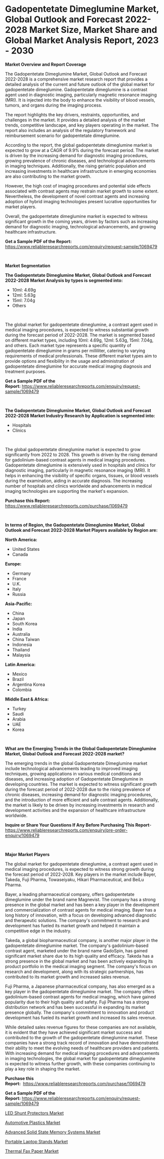 <p><h1>Gadopentetate Dimeglumine Market, Global Outlook and Forecast 2022-2028 Market Size, Market Share and Global Market Analysis Report, 2023 - 2030</h1></p><p><strong>Market Overview and Report Coverage</strong></p>
<p><p>The Gadopentetate Dimeglumine Market, Global Outlook and Forecast 2022-2028 is a comprehensive market research report that provides a detailed analysis of the current and future outlook of the global market for gadopentetate dimeglumine. Gadopentetate dimeglumine is a contrast agent used in diagnostic imaging, particularly magnetic resonance imaging (MRI). It is injected into the body to enhance the visibility of blood vessels, tumors, and organs during the imaging process.</p><p>The report highlights the key drivers, restraints, opportunities, and challenges in the market. It provides a detailed analysis of the market trends, competitive landscape, and key players operating in the market. The report also includes an analysis of the regulatory framework and reimbursement scenario for gadopentetate dimeglumine.</p><p>According to the report, the global gadopentetate dimeglumine market is expected to grow at a CAGR of 9.9% during the forecast period. The market is driven by the increasing demand for diagnostic imaging procedures, growing prevalence of chronic diseases, and technological advancements in imaging techniques. Additionally, the rising geriatric population and increasing investments in healthcare infrastructure in emerging economies are also contributing to the market growth.</p><p>However, the high cost of imaging procedures and potential side effects associated with contrast agents may restrain market growth to some extent. Nevertheless, the development of novel contrast agents and increasing adoption of hybrid imaging technologies present lucrative opportunities for market players.</p><p>Overall, the gadopentetate dimeglumine market is expected to witness significant growth in the coming years, driven by factors such as increasing demand for diagnostic imaging, technological advancements, and growing healthcare infrastructure.</p></p>
<p><strong>Get a Sample PDF of the Report:</strong> <a href="https://www.reliableresearchreports.com/enquiry/request-sample/1069479">https://www.reliableresearchreports.com/enquiry/request-sample/1069479</a></p>
<p>&nbsp;</p>
<p><strong>Market Segmentation</strong></p>
<p><strong>The Gadopentetate Dimeglumine Market, Global Outlook and Forecast 2022-2028 Market Analysis by types is segmented into:</strong></p>
<p><ul><li>10ml: 4.69g</li><li>12ml: 5.63g</li><li>15ml: 7.04g</li><li>Others</li></ul></p>
<p>&nbsp;</p>
<p><p>The global market for gadopentetate dimeglumine, a contrast agent used in medical imaging procedures, is expected to witness substantial growth during the forecast period of 2022-2028. The market is segmented based on different market types, including 10ml: 4.69g, 12ml: 5.63g, 15ml: 7.04g, and others. Each market type represents a specific quantity of gadopentetate dimeglumine in grams per milliliter, catering to varying requirements of medical professionals. These different market types aim to provide options and flexibility in the usage and administration of gadopentetate dimeglumine for accurate medical imaging diagnosis and treatment purposes.</p></p>
<p><strong>Get a Sample PDF of the Report:</strong>&nbsp;<a href="https://www.reliableresearchreports.com/enquiry/request-sample/1069479">https://www.reliableresearchreports.com/enquiry/request-sample/1069479</a></p>
<p>&nbsp;</p>
<p><strong>The Gadopentetate Dimeglumine Market, Global Outlook and Forecast 2022-2028 Market Industry Research by Application is segmented into:</strong></p>
<p><ul><li>Hospitals</li><li>Clinics</li></ul></p>
<p>&nbsp;</p>
<p><p>The global gadopentetate dimeglumine market is expected to grow significantly from 2022 to 2028. This growth is driven by the rising demand for gadolinium-based contrast agents in medical imaging procedures. Gadopentetate dimeglumine is extensively used in hospitals and clinics for diagnostic imaging, particularly in magnetic resonance imaging (MRI). It helps in enhancing the visibility of specific organs, tissues, or blood vessels during the examination, aiding in accurate diagnosis. The increasing number of hospitals and clinics worldwide and advancements in medical imaging technologies are supporting the market's expansion.</p></p>
<p><strong>Purchase this Report:</strong>&nbsp; <a href="https://www.reliableresearchreports.com/purchase/1069479">https://www.reliableresearchreports.com/purchase/1069479</a></p>
<p>&nbsp;</p>
<p><strong>In terms of Region, the Gadopentetate Dimeglumine Market, Global Outlook and Forecast 2022-2028 Market Players available by Region are:</strong></p>
<p>
    <p> <strong> North America: </strong>
        <ul>
            <li>United States</li>
            <li>Canada</li>
        </ul>
        </p> 
    <p> <strong> Europe: </strong>
        <ul>
            <li>Germany</li>
            <li>France</li>
            <li>U.K.</li>
            <li>Italy</li>
            <li>Russia</li>
        </ul>
        </p> 
    <p> <strong> Asia-Pacific: </strong>
        <ul>
            <li>China</li>
            <li>Japan</li>
            <li>South Korea</li>
            <li>India</li>
            <li>Australia</li>
            <li>China Taiwan</li>
            <li>Indonesia</li>
            <li>Thailand</li>
            <li>Malaysia</li>
        </ul>
        </p> 
    <p> <strong> Latin America: </strong>
        <ul>
            <li>Mexico</li>
            <li>Brazil</li>
            <li>Argentina Korea</li>
            <li>Colombia</li>
        </ul>
        </p> 
    <p> <strong> Middle East & Africa: </strong>
        <ul>
            <li>Turkey</li>
            <li>Saudi</li>
            <li>Arabia</li>
            <li>UAE</li>
            <li>Korea</li>
        </ul>
    </p>
    </p>
<p>&nbsp;</p>
<p><strong>What are the Emerging Trends in the Global Gadopentetate Dimeglumine Market, Global Outlook and Forecast 2022-2028 market?</strong></p>
<p><p>The emerging trends in the global Gadopentetate Dimeglumine market include technological advancements leading to improved imaging techniques, growing applications in various medical conditions and diseases, and increasing adoption of Gadopentetate Dimeglumine in developing countries. The market is expected to witness significant growth during the forecast period of 2022-2028 due to the rising prevalence of chronic diseases, increasing demand for diagnostic imaging procedures, and the introduction of more efficient and safe contrast agents. Additionally, the market is likely to be driven by increasing investments in research and development activities and the expansion of healthcare infrastructure worldwide.</p></p>
<p><strong>Inquire or Share Your Questions If Any Before Purchasing This Report</strong>- <a href="https://www.reliableresearchreports.com/enquiry/pre-order-enquiry/1069479">https://www.reliableresearchreports.com/enquiry/pre-order-enquiry/1069479</a></p>
<p>&nbsp;</p>
<p><strong>Major Market Players</strong></p>
<p><p>The global market for gadopentetate dimeglumine, a contrast agent used in medical imaging procedures, is expected to witness strong growth during the forecast period of 2022-2028. Key players in the market include Bayer, Takeda, Fuji Pharma, Towaseiyaku, Hikari Pharmaceutical, and BeiLu Pharma.</p><p>Bayer, a leading pharmaceutical company, offers gadopentetate dimeglumine under the brand name Magnevist. The company has a strong presence in the global market and has been a key player in the development and commercialization of contrast agents for medical imaging. Bayer has a long history of innovation, with a focus on developing advanced diagnostic and therapeutic solutions. The company's commitment to research and development has fueled its market growth and helped it maintain a competitive edge in the industry.</p><p>Takeda, a global biopharmaceutical company, is another major player in the gadopentetate dimeglumine market. The company's gadolinium-based contrast agent, marketed under the brand name GadoSpin, has gained significant market share due to its high quality and efficacy. Takeda has a strong presence in the global market and has been actively expanding its product portfolio in the medical imaging segment. The company's focus on research and development, along with its strategic partnerships, has contributed to its market growth and increased sales revenue.</p><p>Fuji Pharma, a Japanese pharmaceutical company, has also emerged as a key player in the gadopentetate dimeglumine market. The company offers gadolinium-based contrast agents for medical imaging, which have gained popularity due to their high quality and safety. Fuji Pharma has a strong distribution network and has been successful in expanding its market presence globally. The company's commitment to innovation and product development has fueled its market growth and increased its sales revenue.</p><p>While detailed sales revenue figures for these companies are not available, it is evident that they have achieved significant market success and contributed to the growth of the gadopentetate dimeglumine market. These companies have a strong track record of innovation and have demonstrated their ability to meet the evolving needs of healthcare providers and patients. With increasing demand for medical imaging procedures and advancements in imaging technologies, the global market for gadopentetate dimeglumine is expected to witness further growth, with these companies continuing to play a key role in shaping the market.</p></p>
<p><strong>Purchase this Report:</strong>&nbsp;&nbsp;<a href="https://www.reliableresearchreports.com/purchase/1069479">https://www.reliableresearchreports.com/purchase/1069479</a></p>
<p></p>
<p><strong>Get a Sample PDF of the Report:</strong>&nbsp;<a href="https://www.reliableresearchreports.com/enquiry/request-sample/1069479">https://www.reliableresearchreports.com/enquiry/request-sample/1069479</a></p>
<p><p><a href="https://www.reportprime.com/led-shunt-protectors-r4021">LED Shunt Protectors Market</a></p><p><a href="https://medium.com/@rachaelward34/automotive-plastics-market-size-growth-forecast-2023-2030-17626f834e82">Automotive Plastics Market</a></p><p><a href="https://www.reportprime.com/advanced-solid-state-memory-systems-r4022">Advanced Solid State Memory Systems Market</a></p><p><a href="https://www.linkedin.com/pulse/portable-laptop-stands-market-challenges-opportunities-rhfef/">Portable Laptop Stands Market</a></p><p><a href="https://medium.com/@stoneernser2023/thermal-fax-paper-market-size-growth-forecast-2023-2030-09866a1b9043">Thermal Fax Paper Market</a></p></p>